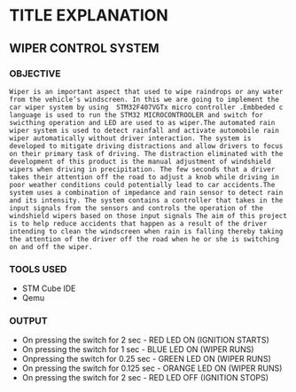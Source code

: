 # TITLE EXPLANATION

## WIPER CONTROL SYSTEM

### OBJECTIVE
    
    Wiper is an important aspect that used to wipe raindrops or any water from the vehicle’s windscreen. In this we are going to implement the car wiper system by using  STM32F407VGTx micro controller .Embbeded c language is used to run the STM32 MICROCONTROOLER and switch for swicthing operation and LED are used to as wiper.The automated rain wiper system is used to detect rainfall and activate automobile rain wiper automatically without driver interaction. The system is developed to mitigate driving distractions and allow drivers to focus on their primary task of driving. The distraction eliminated with the development of this product is the manual adjustment of windshield wipers when driving in precipitation. The few seconds that a driver takes their attention off the road to adjust a knob while driving in poor weather conditions could potentially lead to car accidents.The system uses a combination of impedance and rain sensor to detect rain and its intensity. The system contains a controller that takes in the input signals from the sensors and controls the operation of the windshield wipers based on those input signals The aim of this project is to help reduce accidents that happen as a result of the driver intending to clean the windscreen when rain is falling thereby taking the attention of the driver off the road when he or she is switching on and off the wiper.  

### TOOLS USED

* STM Cube IDE
* Qemu

### OUTPUT

* On pressing the switch for 2 sec - RED LED ON (IGNITION STARTS)
* On pressing the switch for 1 sec - BLUE LED ON (WIPER RUNS)
* Onpressing the switch for 0.25 sec - GREEN LED ON (WIPER RUNS)
* On pressing the switch for 0.125 sec - ORANGE LED ON (WIPER RUNS)
* On pressing the switch for 2 sec - RED LED OFF (IGNITION STOPS)

